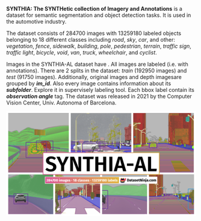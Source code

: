 **SYNTHIA: The SYNTHetic collection of Imagery and Annotations** is a dataset for semantic segmentation and object detection tasks. It is used in the automotive industry. 

The dataset consists of 284700 images with 13259180 labeled objects belonging to 18 different classes including *road*, *sky*, *car*, and other: *vegetation*, *fence*, *sidewalk*, *building*, *pole*, *pedestrian*, *terrain*, *traffic sign*, *traffic light*, *bicycle*, *void*, *van*, *truck*, *wheelchair*, and *cyclist*.

Images in the SYNTHIA-AL dataset have . All images are labeled (i.e. with annotations). There are 2 splits in the dataset: *train* (192950 images) and *test* (91750 images). Additionally, original images and depth imagesare grouped by ***im_id***. Also every image contains information about its ***subfolder***. Explore it in supervisely labeling tool. Each bbox label contain its ***observation angle*** tag. The dataset was released in 2021 by the Computer Vision Center, Univ. Autonoma of Barcelona.

<img src="https://github.com/dataset-ninja/synthia-all/raw/main/visualizations/poster.png">
